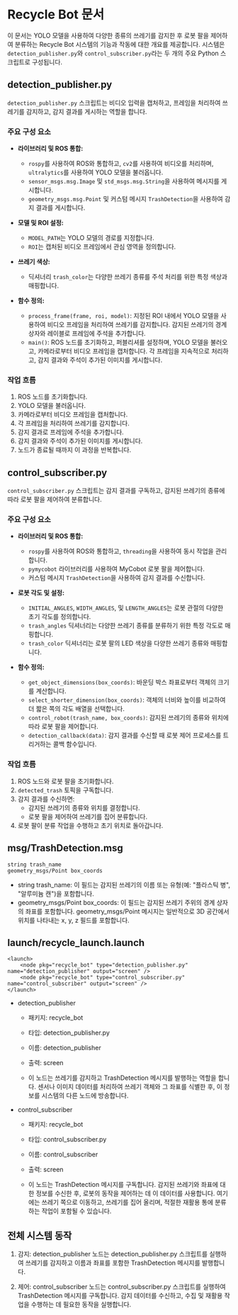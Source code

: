 # Recycle Bot 문서

이 문서는 YOLO 모델을 사용하여 다양한 종류의 쓰레기를 감지한 후 로봇 팔을 제어하여 분류하는 Recycle Bot 시스템의 기능과 작동에 대한 개요를 제공합니다. 시스템은 `detection_publisher.py`와 `control_subscriber.py`라는 두 개의 주요 Python 스크립트로 구성됩니다.

## detection_publisher.py

`detection_publisher.py` 스크립트는 비디오 입력을 캡처하고, 프레임을 처리하여 쓰레기를 감지하고, 감지 결과를 게시하는 역할을 합니다.

### 주요 구성 요소

- **라이브러리 및 ROS 통합:**
  - `rospy`를 사용하여 ROS와 통합하고, `cv2`를 사용하여 비디오를 처리하며, `ultralytics`를 사용하여 YOLO 모델을 불러옵니다.
  - `sensor_msgs.msg.Image` 및 `std_msgs.msg.String`을 사용하여 메시지를 게시합니다.
  - `geometry_msgs.msg.Point` 및 커스텀 메시지 `TrashDetection`을 사용하여 감지 결과를 게시합니다.

- **모델 및 ROI 설정:**
  - `MODEL_PATH`는 YOLO 모델의 경로를 지정합니다.
  - `ROI`는 캡처된 비디오 프레임에서 관심 영역을 정의합니다.

- **쓰레기 색상:**
  - 딕셔너리 `trash_color`는 다양한 쓰레기 종류를 주석 처리를 위한 특정 색상과 매핑합니다.

- **함수 정의:**
  - `process_frame(frame, roi, model)`: 지정된 ROI 내에서 YOLO 모델을 사용하여 비디오 프레임을 처리하여 쓰레기를 감지합니다. 감지된 쓰레기의 경계 상자와 레이블로 프레임에 주석을 추가합니다.
  - `main()`: ROS 노드를 초기화하고, 퍼블리셔를 설정하며, YOLO 모델을 불러오고, 카메라로부터 비디오 프레임을 캡처합니다. 각 프레임을 지속적으로 처리하고, 감지 결과와 주석이 추가된 이미지를 게시합니다.

### 작업 흐름

1. ROS 노드를 초기화합니다.
2. YOLO 모델을 불러옵니다.
3. 카메라로부터 비디오 프레임을 캡처합니다.
4. 각 프레임을 처리하여 쓰레기를 감지합니다.
5. 감지 결과로 프레임에 주석을 추가합니다.
6. 감지 결과와 주석이 추가된 이미지를 게시합니다.
7. 노드가 종료될 때까지 이 과정을 반복합니다.

## control_subscriber.py

`control_subscriber.py` 스크립트는 감지 결과를 구독하고, 감지된 쓰레기의 종류에 따라 로봇 팔을 제어하여 분류합니다.

### 주요 구성 요소

- **라이브러리 및 ROS 통합:**
  - `rospy`를 사용하여 ROS와 통합하고, `threading`을 사용하여 동시 작업을 관리합니다.
  - `pymycobot` 라이브러리를 사용하여 MyCobot 로봇 팔을 제어합니다.
  - 커스텀 메시지 `TrashDetection`을 사용하여 감지 결과를 수신합니다.

- **로봇 각도 및 설정:**
  - `INITIAL_ANGLES`, `WIDTH_ANGLES`, 및 `LENGTH_ANGLES`는 로봇 관절의 다양한 초기 각도를 정의합니다.
  - `trash_angles` 딕셔너리는 다양한 쓰레기 종류를 분류하기 위한 특정 각도로 매핑합니다.
  - `trash_color` 딕셔너리는 로봇 팔의 LED 색상을 다양한 쓰레기 종류와 매핑합니다.

- **함수 정의:**
  - `get_object_dimensions(box_coords)`: 바운딩 박스 좌표로부터 객체의 크기를 계산합니다.
  - `select_shorter_dimension(box_coords)`: 객체의 너비와 높이를 비교하여 더 짧은 쪽의 각도 배열을 선택합니다.
  - `control_robot(trash_name, box_coords)`: 감지된 쓰레기의 종류와 위치에 따라 로봇 팔을 제어합니다.
  - `detection_callback(data)`: 감지 결과를 수신할 때 로봇 제어 프로세스를 트리거하는 콜백 함수입니다.

### 작업 흐름

1. ROS 노드와 로봇 팔을 초기화합니다.
2. `detected_trash` 토픽을 구독합니다.
3. 감지 결과를 수신하면:
   - 감지된 쓰레기의 종류와 위치를 결정합니다.
   - 로봇 팔을 제어하여 쓰레기를 집어 분류합니다.
4. 로봇 팔이 분류 작업을 수행하고 초기 위치로 돌아갑니다.

## msg/TrashDetection.msg

```plaintext
string trash_name
geometry_msgs/Point box_coords
```

- string trash_name: 이 필드는 감지된 쓰레기의 이름 또는 유형(예: "플라스틱 병", "알루미늄 캔")을 포함합니다.
- geometry_msgs/Point box_coords: 이 필드는 감지된 쓰레기 주위의 경계 상자의 좌표를 포함합니다. geometry_msgs/Point 메시지는 일반적으로 3D 공간에서 위치를 나타내는 x, y, z 필드를 포함합니다.

## launch/recycle_launch.launch
```
<launch>
    <node pkg="recycle_bot" type="detection_publisher.py" name="detection_publisher" output="screen" />
    <node pkg="recycle_bot" type="control_subscriber.py" name="control_subscriber" output="screen" />
</launch>
```

  - detection_publisher
    - 패키지: recycle_bot

    - 타입: detection_publisher.py

    - 이름: detection_publisher

    - 출력: screen

    - 이 노드는 쓰레기를 감지하고 TrashDetection 메시지를 발행하는 역할을 합니다. 센서나 이미지 데이터를 처리하여 쓰레기 객체와 그 좌표를 식별한 후, 이 정보를 시스템의 다른 노드에 방송합니다.

  - control_subscriber

    - 패키지: recycle_bot
   
    - 타입: control_subscriber.py
   
    - 이름: control_subscriber
   
    - 출력: screen
   
    - 이 노드는 TrashDetection 메시지를 구독합니다. 감지된 쓰레기와 좌표에 대한 정보를 수신한 후, 로봇의 동작을 제어하는 데 이 데이터를 사용합니다. 여기에는 쓰레기 쪽으로 이동하고, 쓰레기를 집어 올리며, 적절한 재활용 통에 분류하는 작업이 포함될 수 있습니다.
   

## 전체 시스템 동작
1. 감지: detection_publisher 노드는 detection_publisher.py 스크립트를 실행하여 쓰레기를 감지하고 이름과 좌표를 포함한 TrashDetection 메시지를 발행합니다.

2. 제어: control_subscriber 노드는 control_subscriber.py 스크립트를 실행하여 TrashDetection 메시지를 구독합니다. 감지 데이터를 수신하고, 수집 및 재활용 작업을 수행하는 데 필요한 동작을 실행합니다. 



   
